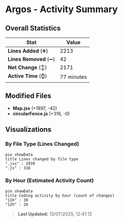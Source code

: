 # Argos - Activity Summary 

## Overall Statistics

| Stat                   | Value                                                             |
| ---------------------- | ----------------------------------------------------------------- |
| **Lines Added** (➕)   | 2213                                          |
| **Lines Removed** (➖) | 42                                        |
| **Net Change** (↕)    | 2171                |
| **Active Time** (⌚)   | 77 minutes |


## Modified Files
- **Map.jsx** (+1897, -42)
- **circularFence.js** (+316, -0)

## Visualizations

### By File Type (Lines Changed)

```mermaid
pie showData
title Lines changed by file type
".jsx" : 1939
".js" : 316
```

### By Hour (Estimated Activity Count)

```mermaid
pie showData
title Coding activity by hour (count of changes)
"11h" : 30
"12h" : 26
```


> **Last Updated:** 13/07/2025, 12:41:12